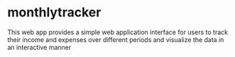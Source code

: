# monthlytracker
This web app provides a simple web application interface for users to track their income and expenses over different periods and visualize the data in an interactive manner
